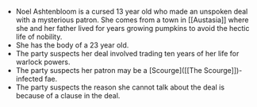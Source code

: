 - Noel Ashtenbloom is a cursed 13 year old who made an unspoken deal with a mysterious patron. She comes from a town in [[Austasia]] where she and her father lived for years growing pumpkins to avoid the hectic life of nobility.
- She has the body of a 23 year old.
- The party suspects her deal involved trading ten years of her life for warlock powers.
- The party suspects her patron may be a [Scourge]([[The Scourge]])-infected fae.
- The party suspects the reason she cannot talk about the deal is because of a clause in the deal.